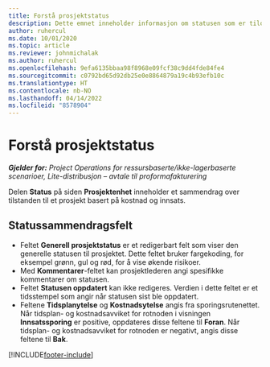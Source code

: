 ```yaml
---
title: Forstå prosjektstatus
description: Dette emnet inneholder informasjon om statusen som er tilordnet prosjekter i Dynamics 365 Project Operations.
author: ruhercul
ms.date: 10/01/2020
ms.topic: article
ms.reviewer: johnmichalak
ms.author: ruhercul
ms.openlocfilehash: 9efa6135bbaa98f8968e09fcf38c9dd4fde84fe4
ms.sourcegitcommit: c0792bd65d92db25e0e8864879a19c4b93efb10c
ms.translationtype: HT
ms.contentlocale: nb-NO
ms.lasthandoff: 04/14/2022
ms.locfileid: "8578904"
---
```

# <a name="understand-project-status"></a>Forstå prosjektstatus

_**Gjelder for:** Project Operations for ressursbaserte/ikke-lagerbaserte scenarioer, Lite-distribusjon – avtale til proformafakturering_


Delen **Status** på siden **Prosjektenhet** inneholder et sammendrag over tilstanden til et prosjekt basert på kostnad og innsats.


## <a name="status-summary-fields"></a>Statussammendragsfelt

- Feltet **Generell prosjektstatus** er et redigerbart felt som viser den generelle statusen til prosjektet. Dette feltet bruker fargekoding, for eksempel grønn, gul og rød, for å vise økende risikoer. 
- Med **Kommentarer**-feltet kan prosjektlederen angi spesifikke kommentarer om statusen. 
- Feltet **Statusen oppdatert** kan ikke redigeres. Verdien i dette feltet er et tidsstempel som angir når statusen sist ble oppdatert.
- Feltene **Tidsplanytelse** og **Kostnadsytelse** angis fra sporingsrutenettet. Når tidsplan- og kostnadsavviket for rotnoden i visningen **Innsatssporing** er positive, oppdateres disse feltene til **Foran**. Når tidsplan- og kostnadsavviket for rotnoden er negativt, angis disse feltene til **Bak**.


[!INCLUDE[footer-include](../includes/footer-banner.md)]
